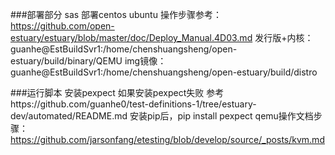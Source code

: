 ###部署部分
sas 部署centos ubuntu
操作步骤参考：https://github.com/open-estuary/estuary/blob/master/doc/Deploy_Manual.4D03.md
发行版+内核：guanhe@EstBuildSvr1:/home/chenshuangsheng/open-estuary/build/binary/QEMU
img镜像：guanhe@EstBuildSvr1:/home/chenshuangsheng/open-estuary/build/distro



###运行脚本
安装pexpect 
如果安装pexpect失败 参考https://github.com/guanhe0/test-definitions-1/tree/estuary-dev/automated/README.md
安装pip后，pip install pexpect
qemu操作文档步骤：https://github.com/jarsonfang/etesting/blob/develop/source/_posts/kvm.md



